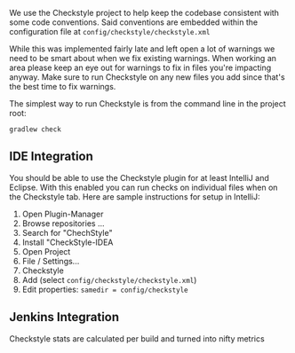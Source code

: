 We use the Checkstyle project to help keep the codebase consistent with some code conventions. Said conventions are embedded within the configuration file at `config/checkstyle/checkstyle.xml`

While this was implemented fairly late and left open a lot of warnings we need to be smart about when we fix existing warnings. When working an area please keep an eye out for warnings to fix in files you're impacting anyway. Make sure to run Checkstyle on any new files you add since that's the best time to fix warnings.

The simplest way to run Checkstyle is from the command line in the project root:

`gradlew check`

## IDE Integration

You should be able to use the Checkstyle plugin for at least IntelliJ and Eclipse. With this enabled you can run checks on individual files when on the Checkstyle tab. Here are sample instructions for setup in IntelliJ:

1. Open Plugin-Manager
1. Browse repositories ...
1. Search for "ChechStyle"
1. Install "CheckStyle-IDEA
1. Open Project
1. File / Settings...
1. Checkstyle
1. Add (select `config/checkstyle/checkstyle.xml`)
1. Edit properties: `samedir = config/checkstyle`

## Jenkins Integration

Checkstyle stats are calculated per build and turned into nifty metrics